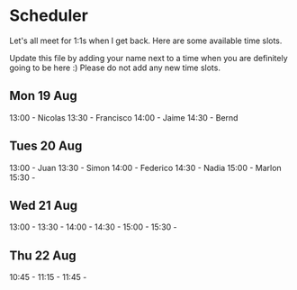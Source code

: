# Scheduler

Let's all meet for 1:1s when I get back.
Here are some available time slots.

Update this file by adding your name next to a time when you are definitely going to be here :)
Please do not add any new time slots.

## Mon 19 Aug

13:00 - Nicolas
13:30 - Francisco
14:00 - Jaime
14:30 - Bernd

## Tues 20 Aug

13:00 - Juan
13:30 - Simon
14:00 - Federico
14:30 - Nadia
15:00 - Marlon
15:30 - 

## Wed 21 Aug

13:00 - 
13:30 - 
14:00 - 
14:30 - 
15:00 - 
15:30 - 

## Thu 22 Aug

10:45 - 
11:15 - 
11:45 - 
